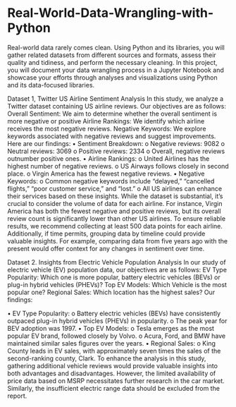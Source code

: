 # Real-World-Data-Wrangling-with-Python

Real-world data rarely comes clean. Using Python and its libraries, you will gather related datasets from different sources and formats, assess their quality and tidiness, and perform the necessary cleaning. In this project, you will document your data wrangling process in a Jupyter Notebook and showcase your efforts through analyses and visualizations using Python and its data-focused libraries.

Dataset 1, Twitter US Airline Sentiment Analysis
In this study, we analyze a Twitter dataset containing US airline reviews. Our objectives are as follows:
Overall Sentiment: We aim to determine whether the overall sentiment is more negative or positive
Airline Rankings: We identify which airline receives the most negative reviews.
Negative Keywords: We explore keywords associated with negative reviews and suggest improvements.
Here are our findings:
•	Sentiment Breakdown:
o	Negative reviews: 9082
o	Neutral reviews: 3069
o	Positive reviews: 2334
o	Overall, negative reviews outnumber positive ones.
•	Airline Rankings:
o	United Airlines has the highest number of negative reviews.
o	US Airways follows closely in second place.
o	Virgin America has the fewest negative reviews.
•	Negative Keywords:
o	Common negative keywords include “delayed,” “cancelled flights,” “poor customer service,” and “lost.”
o	All US airlines can enhance their services based on these insights.
While the dataset is substantial, it’s crucial to consider the volume of data for each airline. For instance, Virgin America has both the fewest negative and positive reviews, but its overall review count is significantly lower than other US airlines. To ensure reliable results, we recommend collecting at least 500 data points for each airline. Additionally, if time permits, grouping data by timeline could provide valuable insights. For example, comparing data from five years ago with the present would offer context for any changes in sentiment over time.

Dataset 2. Insights from Electric Vehicle Population Analysis
In our study of electric vehicle (EV) population data, our objectives are as follows:
EV Type Popularity: Which one is more popular, battery electric vehicles (BEVs) or plug-in hybrid vehicles (PHEVs)? 
Top EV Models: Which Vehicle is the most popular one?
Regional Sales: Which location has the highest sales?
Our findings:

•	EV Type Popularity:
o	Battery electric vehicles (BEVs) have consistently outpaced plug-in hybrid vehicles (PHEVs) in popularity.
o	The peak year for BEV adoption was 1997.
•	Top EV Models:
o	Tesla emerges as the most popular EV brand, followed closely by Volvo.
o	Acura, Ford, and BMW have maintained similar sales figures over the years.
•	Regional Sales:
o	King County leads in EV sales, with approximately seven times the sales of the second-ranking county, Clark.
To enhance the analysis in this study, gathering additional vehicle reviews would provide valuable insights into both advantages and disadvantages. However, the limited availability of price data based on MSRP necessitates further research in the car market. Similarly, the insufficient electric range data should be excluded from the report.


















